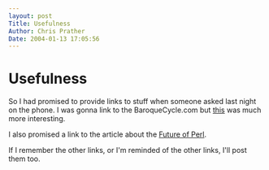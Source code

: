 ```yaml
---
layout: post
Title: Usefulness  
Author: Chris Prather
Date: 2004-01-13 17:05:56
---
```


# Usefulness
So I had promised to provide links to stuff when someone asked last night on the phone. I was gonna link to the BaroqueCycle.com but <a title="Main Page - Metaweb" href="http://www.metaweb.com/wiki/wiki.phtml">this</a> was much more interesting.

I also promised a link to the article about the <a  href="http://www.perl.com/pub/a/2004/01/09/survey.html">Future of Perl</a>. 

If I remember the other links, or I'm reminded of the other links, I'll post them too.



